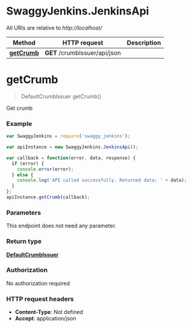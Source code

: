 # SwaggyJenkins.JenkinsApi

All URIs are relative to *http://localhost/*

Method | HTTP request | Description
------------- | ------------- | -------------
[**getCrumb**](JenkinsApi.md#getCrumb) | **GET** /crumbIssuer/api/json | 


<a name="getCrumb"></a>
# **getCrumb**
> DefaultCrumbIssuer getCrumb()



Get crumb

### Example
```javascript
var SwaggyJenkins = require('swaggy_jenkins');

var apiInstance = new SwaggyJenkins.JenkinsApi();

var callback = function(error, data, response) {
  if (error) {
    console.error(error);
  } else {
    console.log('API called successfully. Returned data: ' + data);
  }
};
apiInstance.getCrumb(callback);
```

### Parameters
This endpoint does not need any parameter.

### Return type

[**DefaultCrumbIssuer**](DefaultCrumbIssuer.md)

### Authorization

No authorization required

### HTTP request headers

 - **Content-Type**: Not defined
 - **Accept**: application/json

